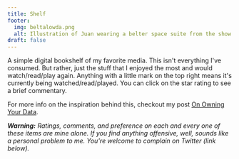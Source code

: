 ```yaml
---
title: Shelf
footer:
  img: beltalowda.png
  alt: Illustration of Juan wearing a belter space suite from the show The Expanse.
draft: false
---
```


A simple digital bookshelf of my favorite media. This isn't everything I've consumed. But rather, just the stuff that I enjoyed the most and would watch/read/play again. Anything with a little mark on the top right means it's currently being watched/read/played. You can click on the star rating to see a brief commentary.

For more info on the inspiration behind this, checkout my post [On Owning Your Data](/posts/on-owning-your-data/).

_**Warning:** Ratings, comments, and preference on each and every one of these items are mine alone. If you find anything offensive, well, sounds like a personal problem to me. You're welcome to complain on Twitter (link below)._
